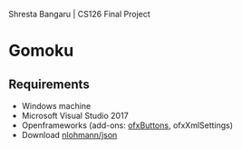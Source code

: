 Shresta Bangaru | CS126 Final Project

# Gomoku

## Requirements
* Windows machine
* Microsoft Visual Studio 2017 
* Openframeworks (add-ons: [ofxButtons](https://github.com/timknapen/ofxButtons), ofxXmlSettings) 
* Download [nlohmann/json](https://github.com/nlohmann/json) 
